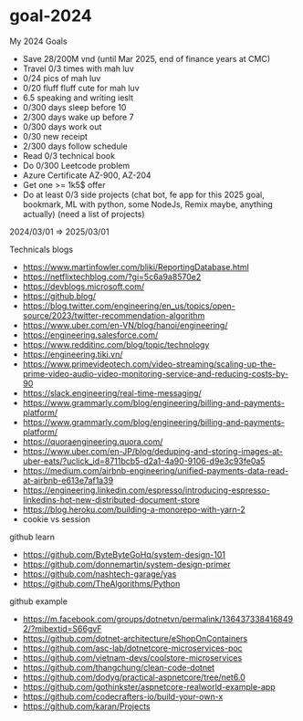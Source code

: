 # goal-2024
My 2024 Goals

- Save 28/200M vnd (until Mar 2025, end of finance years at CMC)
- Travel 0/3 times with mah luv
- 0/24 pics of mah luv
- 0/20 fluff fluff cute for mah luv
- 6.5 speaking and writing ieslt
- 0/300 days sleep before 10
- 2/300 days wake up before 7
- 0/300 days work out
- 0/30 new receipt
- 2/300 days follow schedule
- Read 0/3 technical book
- Do 0/300 Leetcode problem
- Azure Certificate AZ-900, AZ-204
- Get one >= 1k5$ offer
- Do at least 0/3 side projects (chat bot, fe app for this 2025 goal, bookmark, ML with python, some NodeJs, Remix maybe, anything actually) (need a list of projects)

2024/03/01 => 2025/03/01

Technicals blogs
- https://www.martinfowler.com/bliki/ReportingDatabase.html
- https://netflixtechblog.com/?gi=5c6a9a8570e2
- https://devblogs.microsoft.com/
- https://github.blog/
- https://blog.twitter.com/engineering/en_us/topics/open-source/2023/twitter-recommendation-algorithm
- https://www.uber.com/en-VN/blog/hanoi/engineering/
- https://engineering.salesforce.com/
- https://www.redditinc.com/blog/topic/technology
- https://engineering.tiki.vn/
- https://www.primevideotech.com/video-streaming/scaling-up-the-prime-video-audio-video-monitoring-service-and-reducing-costs-by-90
- https://slack.engineering/real-time-messaging/
- https://www.grammarly.com/blog/engineering/billing-and-payments-platform/
- https://www.grammarly.com/blog/engineering/billing-and-payments-platform/
- https://quoraengineering.quora.com/
- https://www.uber.com/en-JP/blog/deduping-and-storing-images-at-uber-eats/?uclick_id=8711bcb5-d2a1-4a90-9106-d9e3c93fe0a5
- https://medium.com/airbnb-engineering/unified-payments-data-read-at-airbnb-e613e7af1a39
- https://engineering.linkedin.com/espresso/introducing-espresso-linkedins-hot-new-distributed-document-store
- https://blog.heroku.com/building-a-monorepo-with-yarn-2
- cookie vs session

github learn
- https://github.com/ByteByteGoHq/system-design-101
- https://github.com/donnemartin/system-design-primer
- https://github.com/nashtech-garage/yas
- https://github.com/TheAlgorithms/Python

github example
- https://m.facebook.com/groups/dotnetvn/permalink/1364373384168492/?mibextid=S66gvF
- https://github.com/dotnet-architecture/eShopOnContainers
- https://github.com/asc-lab/dotnetcore-microservices-poc
- https://github.com/vietnam-devs/coolstore-microservices
- https://github.com/thangchung/clean-code-dotnet
- https://github.com/dodyg/practical-aspnetcore/tree/net6.0
- https://github.com/gothinkster/aspnetcore-realworld-example-app
- https://github.com/codecrafters-io/build-your-own-x
- https://github.com/karan/Projects
